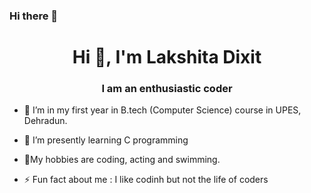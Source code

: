 ### Hi there 👋

<h1 align="center">Hi 👋, I'm Lakshita Dixit</h1>
<h3 align="center">I am an enthusiastic coder</h3>
 
- 🔭 I’m in my first year in B.tech (Computer Science) course in UPES, Dehradun.
- 🌱 I’m presently learning  C programming 
- 💬My hobbies are coding, acting and swimming.
 
- ⚡ Fun fact about me :   I like codinh but not the life of coders 
 
